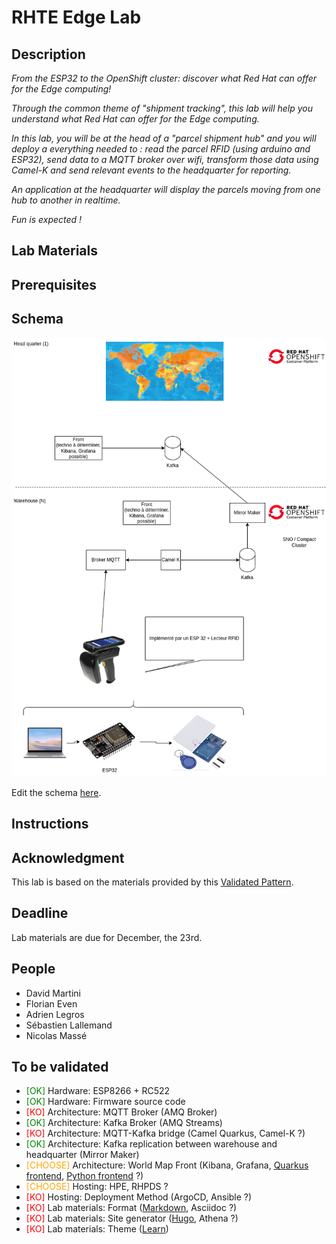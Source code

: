 # RHTE Edge Lab

## Description

*From the ESP32 to the OpenShift cluster: discover what Red Hat can offer for the Edge computing!*

*Through the common theme of "shipment tracking", this lab will help you understand what Red Hat can offer for the Edge computing.*

*In this lab, you will be at the head of a "parcel shipment hub" and you will deploy a everything needed to : read the parcel RFID (using arduino and ESP32), send data to a MQTT broker over wifi, transform those data using Camel-K and send relevant events to the headquarter for reporting.*

*An application at the headquarter will display the parcels moving from one hub to another in realtime.*

*Fun is expected !*

## Lab Materials

## Prerequisites

## Schema

![Schema](Schema.png)

Edit the schema [here](https://app.diagrams.net/#HRHTE-2023-Edge-Lab%2Fpreparation%2Fmain%2FSchema.drawio).

## Instructions


## Acknowledgment

This lab is based on the materials provided by this [Validated Pattern](https://redhat-gitops-patterns.io/industrial-edge/).

## Deadline

Lab materials are due for December, the 23rd.

## People

* David Martini
* Florian Even
* Adrien Legros
* Sébastien Lallemand
* Nicolas Massé

## To be validated

* <span style="color: green;">\[OK]</span> Hardware: ESP8266 + RC522
* <span style="color: green;">\[OK]</span> Hardware: Firmware source code
* <span style="color: red;">\[KO]</span> Architecture: MQTT Broker (AMQ Broker)
* <span style="color: green;">\[OK]</span> Architecture: Kafka Broker (AMQ Streams)
* <span style="color: red;">\[KO]</span> Architecture: MQTT-Kafka bridge (Camel Quarkus, Camel-K ?)
* <span style="color: green;">\[OK]</span> Architecture: Kafka replication between warehouse and headquarter (Mirror Maker)
* <span style="color: orange;">\[CHOOSE]</span> Architecture: World Map Front (Kibana, Grafana, [Quarkus frontend](https://github.com/RHTE-2023-Edge-Lab/worldmap-front), [Python frontend](https://github.com/RHTE-2023-Edge-Lab/worldmap-plotly) ?)
* <span style="color: orange;">\[CHOOSE]</span> Hosting: HPE, RHPDS ?
* <span style="color: red;">\[KO]</span> Hosting: Deployment Method (ArgoCD, Ansible ?)
* <span style="color: red;">\[KO]</span> Lab materials: Format ([Markdown](https://github.com/nmasse-itix/api-lifecycle-workshop/tree/master/lab-instructions), Asciidoc ?)
* <span style="color: red;">\[KO]</span> Lab materials: Site generator ([Hugo](https://api-lifecycle-workshop.netlify.app/), Athena ?)
* <span style="color: red;">\[KO]</span> Lab materials: Theme ([Learn](https://learn.netlify.app/en/))
